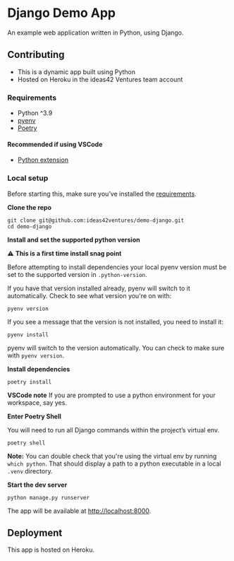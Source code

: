 # Django Demo App

An example web application written in Python, using Django.

## Contributing

- This is a dynamic app built using Python
- Hosted on Heroku in the ideas42 Ventures team account

### Requirements

- Python ^3.9
- [pyenv](https://github.com/pyenv/pyenv)
- [Poetry](https://python-poetry.org/docs/)

#### Recommended if using VSCode

- [Python extension](https://marketplace.visualstudio.com/items?itemName=ms-python.python)

### Local setup

Before starting this, make sure you’ve installed the [requirements](#requirements).

**Clone the repo**

```
git clone git@github.com:ideas42ventures/demo-django.git
cd demo-django
```

**Install and set the supported python version**

⚠️ **This is a first time install snag point**

Before attempting to install dependencies your local pyenv version must be set to the supported version in `.python-version`.

If you have that version installed already, pyenv will switch to it automatically. Check to see what version you're on with:

```
pyenv version
```

If you see a message that the version is not installed, you need to install it:

```
pyenv install
```

pyenv will switch to the version automatically. You can check to make sure with `pyenv version`.

**Install dependencies**

```
poetry install
```

**VSCode note** If you are prompted to use a python environment for your workspace, say yes.

**Enter Poetry Shell**

You will need to run all Django commands within the project’s virtual env.

```
poetry shell
```

**Note:** You can double check that you're using the virtual env by running `which python`. That should display a path to a python executable in a local `.venv` directory.

**Start the dev server**

```
python manage.py runserver
```

The app will be available at [http://localhost:8000](http://localhost:8000).

## Deployment

This app is hosted on Heroku.
